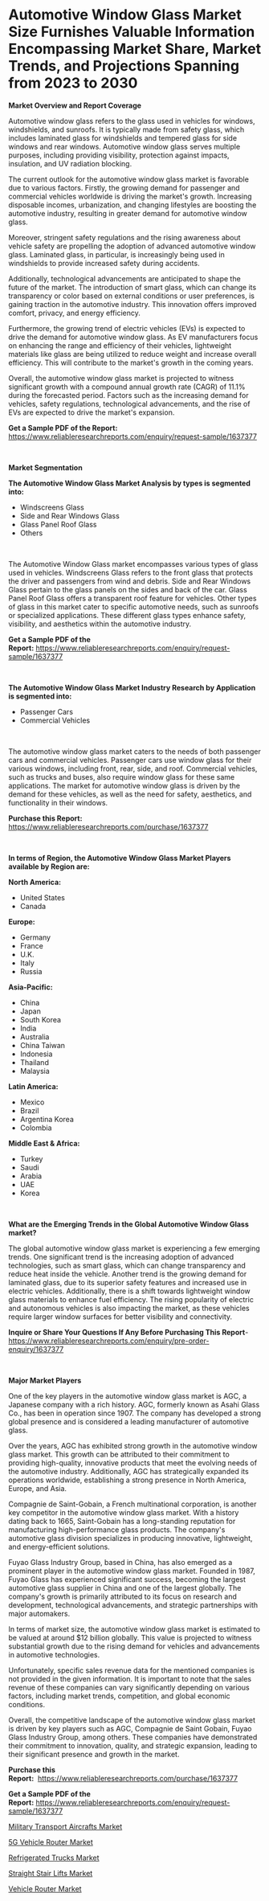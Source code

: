 <p><h1>Automotive Window Glass Market Size Furnishes Valuable Information Encompassing Market Share, Market Trends, and Projections Spanning from 2023 to 2030</h1></p><p><strong>Market Overview and Report Coverage</strong></p>
<p><p>Automotive window glass refers to the glass used in vehicles for windows, windshields, and sunroofs. It is typically made from safety glass, which includes laminated glass for windshields and tempered glass for side windows and rear windows. Automotive window glass serves multiple purposes, including providing visibility, protection against impacts, insulation, and UV radiation blocking.</p><p>The current outlook for the automotive window glass market is favorable due to various factors. Firstly, the growing demand for passenger and commercial vehicles worldwide is driving the market's growth. Increasing disposable incomes, urbanization, and changing lifestyles are boosting the automotive industry, resulting in greater demand for automotive window glass.</p><p>Moreover, stringent safety regulations and the rising awareness about vehicle safety are propelling the adoption of advanced automotive window glass. Laminated glass, in particular, is increasingly being used in windshields to provide increased safety during accidents.</p><p>Additionally, technological advancements are anticipated to shape the future of the market. The introduction of smart glass, which can change its transparency or color based on external conditions or user preferences, is gaining traction in the automotive industry. This innovation offers improved comfort, privacy, and energy efficiency.</p><p>Furthermore, the growing trend of electric vehicles (EVs) is expected to drive the demand for automotive window glass. As EV manufacturers focus on enhancing the range and efficiency of their vehicles, lightweight materials like glass are being utilized to reduce weight and increase overall efficiency. This will contribute to the market's growth in the coming years.</p><p>Overall, the automotive window glass market is projected to witness significant growth with a compound annual growth rate (CAGR) of 11.1% during the forecasted period. Factors such as the increasing demand for vehicles, safety regulations, technological advancements, and the rise of EVs are expected to drive the market's expansion.</p></p>
<p><strong>Get a Sample PDF of the Report:</strong> <a href="https://www.reliableresearchreports.com/enquiry/request-sample/1637377">https://www.reliableresearchreports.com/enquiry/request-sample/1637377</a></p>
<p>&nbsp;</p>
<p><strong>Market Segmentation</strong></p>
<p><strong>The Automotive Window Glass Market Analysis by types is segmented into:</strong></p>
<p><ul><li>Windscreens Glass</li><li>Side and Rear Windows Glass</li><li>Glass Panel Roof Glass</li><li>Others</li></ul></p>
<p>&nbsp;</p>
<p><p>The Automotive Window Glass market encompasses various types of glass used in vehicles. Windscreens Glass refers to the front glass that protects the driver and passengers from wind and debris. Side and Rear Windows Glass pertain to the glass panels on the sides and back of the car. Glass Panel Roof Glass offers a transparent roof feature for vehicles. Other types of glass in this market cater to specific automotive needs, such as sunroofs or specialized applications. These different glass types enhance safety, visibility, and aesthetics within the automotive industry.</p></p>
<p><strong>Get a Sample PDF of the Report:</strong>&nbsp;<a href="https://www.reliableresearchreports.com/enquiry/request-sample/1637377">https://www.reliableresearchreports.com/enquiry/request-sample/1637377</a></p>
<p>&nbsp;</p>
<p><strong>The Automotive Window Glass Market Industry Research by Application is segmented into:</strong></p>
<p><ul><li>Passenger Cars</li><li>Commercial Vehicles</li></ul></p>
<p>&nbsp;</p>
<p><p>The automotive window glass market caters to the needs of both passenger cars and commercial vehicles. Passenger cars use window glass for their various windows, including front, rear, side, and roof. Commercial vehicles, such as trucks and buses, also require window glass for these same applications. The market for automotive window glass is driven by the demand for these vehicles, as well as the need for safety, aesthetics, and functionality in their windows.</p></p>
<p><strong>Purchase this Report:</strong>&nbsp; <a href="https://www.reliableresearchreports.com/purchase/1637377">https://www.reliableresearchreports.com/purchase/1637377</a></p>
<p>&nbsp;</p>
<p><strong>In terms of Region, the Automotive Window Glass Market Players available by Region are:</strong></p>
<p>
    <p> <strong> North America: </strong>
        <ul>
            <li>United States</li>
            <li>Canada</li>
        </ul>
        </p> 
    <p> <strong> Europe: </strong>
        <ul>
            <li>Germany</li>
            <li>France</li>
            <li>U.K.</li>
            <li>Italy</li>
            <li>Russia</li>
        </ul>
        </p> 
    <p> <strong> Asia-Pacific: </strong>
        <ul>
            <li>China</li>
            <li>Japan</li>
            <li>South Korea</li>
            <li>India</li>
            <li>Australia</li>
            <li>China Taiwan</li>
            <li>Indonesia</li>
            <li>Thailand</li>
            <li>Malaysia</li>
        </ul>
        </p> 
    <p> <strong> Latin America: </strong>
        <ul>
            <li>Mexico</li>
            <li>Brazil</li>
            <li>Argentina Korea</li>
            <li>Colombia</li>
        </ul>
        </p> 
    <p> <strong> Middle East & Africa: </strong>
        <ul>
            <li>Turkey</li>
            <li>Saudi</li>
            <li>Arabia</li>
            <li>UAE</li>
            <li>Korea</li>
        </ul>
    </p>
    </p>
<p>&nbsp;</p>
<p><strong>What are the Emerging Trends in the Global Automotive Window Glass market?</strong></p>
<p><p>The global automotive window glass market is experiencing a few emerging trends. One significant trend is the increasing adoption of advanced technologies, such as smart glass, which can change transparency and reduce heat inside the vehicle. Another trend is the growing demand for laminated glass, due to its superior safety features and increased use in electric vehicles. Additionally, there is a shift towards lightweight window glass materials to enhance fuel efficiency. The rising popularity of electric and autonomous vehicles is also impacting the market, as these vehicles require larger window surfaces for better visibility and connectivity.</p></p>
<p><strong>Inquire or Share Your Questions If Any Before Purchasing This Report</strong>- <a href="https://www.reliableresearchreports.com/enquiry/pre-order-enquiry/1637377">https://www.reliableresearchreports.com/enquiry/pre-order-enquiry/1637377</a></p>
<p>&nbsp;</p>
<p><strong>Major Market Players</strong></p>
<p><p>One of the key players in the automotive window glass market is AGC, a Japanese company with a rich history. AGC, formerly known as Asahi Glass Co., has been in operation since 1907. The company has developed a strong global presence and is considered a leading manufacturer of automotive glass.</p><p>Over the years, AGC has exhibited strong growth in the automotive window glass market. This growth can be attributed to their commitment to providing high-quality, innovative products that meet the evolving needs of the automotive industry. Additionally, AGC has strategically expanded its operations worldwide, establishing a strong presence in North America, Europe, and Asia.</p><p>Compagnie de Saint-Gobain, a French multinational corporation, is another key competitor in the automotive window glass market. With a history dating back to 1665, Saint-Gobain has a long-standing reputation for manufacturing high-performance glass products. The company's automotive glass division specializes in producing innovative, lightweight, and energy-efficient solutions.</p><p>Fuyao Glass Industry Group, based in China, has also emerged as a prominent player in the automotive window glass market. Founded in 1987, Fuyao Glass has experienced significant success, becoming the largest automotive glass supplier in China and one of the largest globally. The company's growth is primarily attributed to its focus on research and development, technological advancements, and strategic partnerships with major automakers.</p><p>In terms of market size, the automotive window glass market is estimated to be valued at around $12 billion globally. This value is projected to witness substantial growth due to the rising demand for vehicles and advancements in automotive technologies.</p><p>Unfortunately, specific sales revenue data for the mentioned companies is not provided in the given information. It is important to note that the sales revenue of these companies can vary significantly depending on various factors, including market trends, competition, and global economic conditions.</p><p>Overall, the competitive landscape of the automotive window glass market is driven by key players such as AGC, Compagnie de Saint Gobain, Fuyao Glass Industry Group, among others. These companies have demonstrated their commitment to innovation, quality, and strategic expansion, leading to their significant presence and growth in the market.</p></p>
<p><strong>Purchase this Report:</strong>&nbsp;&nbsp;<a href="https://www.reliableresearchreports.com/purchase/1637377">https://www.reliableresearchreports.com/purchase/1637377</a></p>
<p></p>
<p><strong>Get a Sample PDF of the Report:</strong>&nbsp;<a href="https://www.reliableresearchreports.com/enquiry/request-sample/1637377">https://www.reliableresearchreports.com/enquiry/request-sample/1637377</a></p>
<p><p><a href="https://github.com/BryceTownsendr/Market-Research-Report-List-2/blob/main/military-transport-aircrafts-market.md">Military Transport Aircrafts Market</a></p><p><a href="https://www.linkedin.com/pulse/5g-vehicle-router-market-insights-players-forecast-till-vkkbf/">5G Vehicle Router Market</a></p><p><a href="https://github.com/ChiragRp1/Market-Research-Report-List-1/blob/main/refrigerated-trucks-market.md">Refrigerated Trucks Market</a></p><p><a href="https://medium.com/@akshatreportprime/straight-stair-lifts-market-exploring-market-share-market-trends-and-future-growth-c547139ad35e">Straight Stair Lifts Market</a></p><p><a href="https://www.linkedin.com/pulse/vehicle-router-market-insights-players-forecast-till-2030-qu2lf/">Vehicle Router Market</a></p></p>